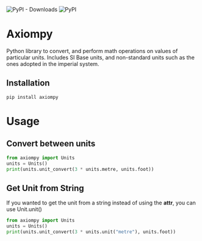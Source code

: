 ![PyPI - Downloads](https://img.shields.io/pypi/dm/axiompy)
![PyPI](https://img.shields.io/pypi/v/axiompy)

# Axiompy
Python library to convert, and perform math operations on values of particular units.
Includes SI Base units, and non-standard units such as the ones adopted in the imperial system.

## Installation

```
pip install axiompy
```

# Usage
## Convert between units
```python
from axiompy import Units
units = Units()
print(units.unit_convert(3 * units.metre, units.foot))
```

## Get Unit from String

If you wanted to get the unit from a string instead of using the __attr__, you can use Unit.unit()

```python
from axiompy import Units
units = Units()
print(units.unit_convert(3 * units.unit("metre"), units.foot))
```
